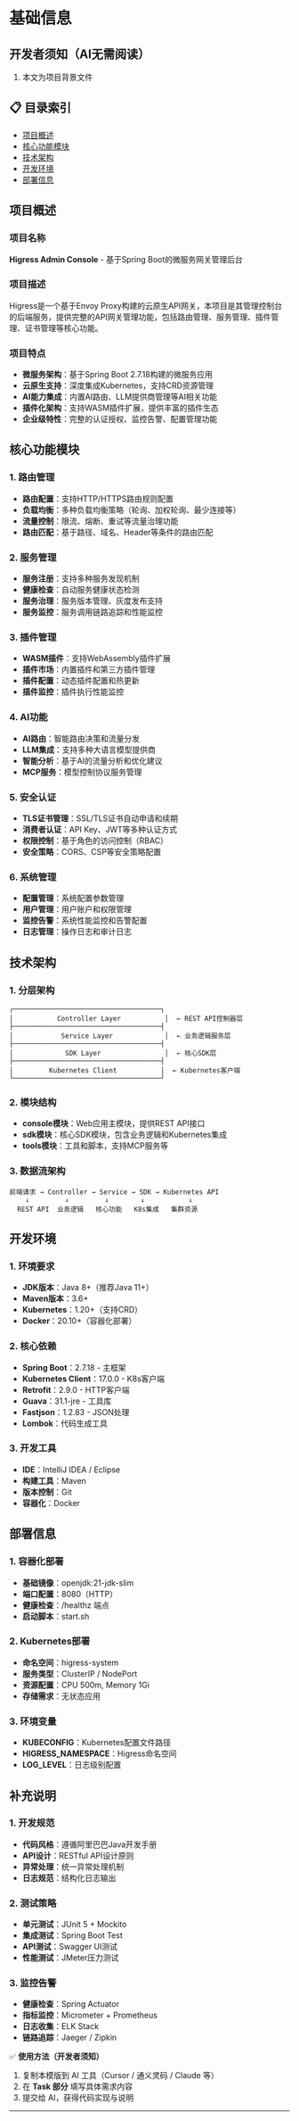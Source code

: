 # 基础信息

## 开发者须知（AI无需阅读）

1. 本文为项目背景文件

## 📋 目录索引

- [项目概述](#项目概述)
- [核心功能模块](#核心功能模块)
- [技术架构](#技术架构)
- [开发环境](#开发环境)
- [部署信息](#部署信息)

## 项目概述

### 项目名称

**Higress Admin Console** - 基于Spring Boot的微服务网关管理后台

### 项目描述

Higress是一个基于Envoy Proxy构建的云原生API网关，本项目是其管理控制台的后端服务，提供完整的API网关管理功能，包括路由管理、服务管理、插件管理、证书管理等核心功能。

### 项目特点

- **微服务架构**：基于Spring Boot 2.7.18构建的微服务应用
- **云原生支持**：深度集成Kubernetes，支持CRD资源管理
- **AI能力集成**：内置AI路由、LLM提供商管理等AI相关功能
- **插件化架构**：支持WASM插件扩展，提供丰富的插件生态
- **企业级特性**：完整的认证授权、监控告警、配置管理功能

## 核心功能模块

### 1. 路由管理

- **路由配置**：支持HTTP/HTTPS路由规则配置
- **负载均衡**：多种负载均衡策略（轮询、加权轮询、最少连接等）
- **流量控制**：限流、熔断、重试等流量治理功能
- **路由匹配**：基于路径、域名、Header等条件的路由匹配

### 2. 服务管理

- **服务注册**：支持多种服务发现机制
- **健康检查**：自动服务健康状态检测
- **服务治理**：服务版本管理、灰度发布支持
- **服务监控**：服务调用链路追踪和性能监控

### 3. 插件管理

- **WASM插件**：支持WebAssembly插件扩展
- **插件市场**：内置插件和第三方插件管理
- **插件配置**：动态插件配置和热更新
- **插件监控**：插件执行性能监控

### 4. AI功能

- **AI路由**：智能路由决策和流量分发
- **LLM集成**：支持多种大语言模型提供商
- **智能分析**：基于AI的流量分析和优化建议
- **MCP服务**：模型控制协议服务管理

### 5. 安全认证

- **TLS证书管理**：SSL/TLS证书自动申请和续期
- **消费者认证**：API Key、JWT等多种认证方式
- **权限控制**：基于角色的访问控制（RBAC）
- **安全策略**：CORS、CSP等安全策略配置

### 6. 系统管理

- **配置管理**：系统配置参数管理
- **用户管理**：用户账户和权限管理
- **监控告警**：系统性能监控和告警配置
- **日志管理**：操作日志和审计日志

## 技术架构

### 1. 分层架构

```
┌─────────────────────────────────────┐
│           Controller Layer           │  ← REST API控制器层
├─────────────────────────────────────┤
│            Service Layer             │  ← 业务逻辑服务层
├─────────────────────────────────────┤
│             SDK Layer                │  ← 核心SDK层
├─────────────────────────────────────┤
│         Kubernetes Client           │  ← Kubernetes客户端
└─────────────────────────────────────┘
```

### 2. 模块结构

- **console模块**：Web应用主模块，提供REST API接口
- **sdk模块**：核心SDK模块，包含业务逻辑和Kubernetes集成
- **tools模块**：工具和脚本，支持MCP服务等

### 3. 数据流架构

```
前端请求 → Controller → Service → SDK → Kubernetes API
    ↓         ↓         ↓        ↓           ↓
  REST API  业务逻辑   核心功能   K8s集成   集群资源
```

## 开发环境

### 1. 环境要求

- **JDK版本**：Java 8+（推荐Java 11+）
- **Maven版本**：3.6+
- **Kubernetes**：1.20+（支持CRD）
- **Docker**：20.10+（容器化部署）

### 2. 核心依赖

- **Spring Boot**：2.7.18 - 主框架
- **Kubernetes Client**：17.0.0 - K8s客户端
- **Retrofit**：2.9.0 - HTTP客户端
- **Guava**：31.1-jre - 工具库
- **Fastjson**：1.2.83 - JSON处理
- **Lombok**：代码生成工具

### 3. 开发工具

- **IDE**：IntelliJ IDEA / Eclipse
- **构建工具**：Maven
- **版本控制**：Git
- **容器化**：Docker

## 部署信息

### 1. 容器化部署

- **基础镜像**：openjdk:21-jdk-slim
- **端口配置**：8080（HTTP）
- **健康检查**：/healthz 端点
- **启动脚本**：start.sh

### 2. Kubernetes部署

- **命名空间**：higress-system
- **服务类型**：ClusterIP / NodePort
- **资源配置**：CPU 500m, Memory 1Gi
- **存储需求**：无状态应用

### 3. 环境变量

- **KUBECONFIG**：Kubernetes配置文件路径
- **HIGRESS_NAMESPACE**：Higress命名空间
- **LOG_LEVEL**：日志级别配置

## 补充说明

### 1. 开发规范

- **代码风格**：遵循阿里巴巴Java开发手册
- **API设计**：RESTful API设计原则
- **异常处理**：统一异常处理机制
- **日志规范**：结构化日志输出

### 2. 测试策略

- **单元测试**：JUnit 5 + Mockito
- **集成测试**：Spring Boot Test
- **API测试**：Swagger UI测试
- **性能测试**：JMeter压力测试

### 3. 监控告警

- **健康检查**：Spring Actuator
- **指标监控**：Micrometer + Prometheus
- **日志收集**：ELK Stack
- **链路追踪**：Jaeger / Zipkin

✅ **使用方法（开发者须知）**

1. 复制本模版到 AI 工具（Cursor / 通义灵码 / Claude 等）
2. 在 **Task 部分** 填写具体需求内容
3. 提交给 AI，获得代码实现与说明

---